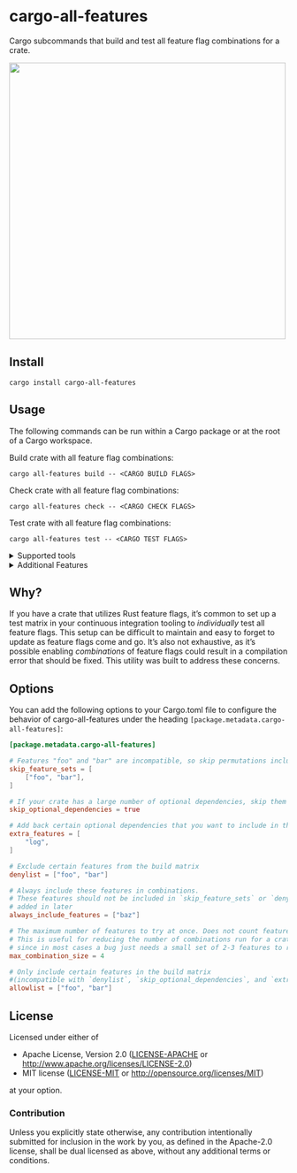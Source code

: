# cargo-all-features

Cargo subcommands that build and test all feature flag combinations for a crate.

<img src=https://i.imgur.com/OVBRtEC.png width=500>

## Install

```
cargo install cargo-all-features
```

## Usage

The following commands can be run within a Cargo package or at the root of a Cargo workspace.

Build crate with all feature flag combinations:

```
cargo all-features build -- <CARGO BUILD FLAGS>
```

Check crate with all feature flag combinations:

```
cargo all-features check -- <CARGO CHECK FLAGS>
```

Test crate with all feature flag combinations:

```
cargo all-features test -- <CARGO TEST FLAGS>
```

<details>
    <summary markdown="title"><bold>Supported tools</bold></summary>

- First party
    - [`cargo test`](https://doc.rust-lang.org/cargo/commands/cargo-test.html) cargos integrated testing tool
    - [`cargo check`](https://doc.rust-lang.org/cargo/commands/cargo-check.html) cargos integrated checking tool
    - [`cargo build`](https://doc.rust-lang.org/cargo/commands/cargo-build.html) cargos integrated build tool
    - `cargo bench` [Used by cargos benching feature](https://doc.rust-lang.org/cargo/commands/cargo-bench.html) or crates like [citerion](https://github.com/bheisler/criterion.rs)
- Additional RustUp components
    - [`cargo miri test`](https://github.com/rust-lang/miri) for testing using miri -> _rustup component `miri` is needed_
- Cargo plugins
    - [`cargo udeps`](https://github.com/est31/cargo-udeps) to analyze for unused dependencies -> _cargo plugin `cargo-udeps` is needed_
    - [`cargo tarpaulin`](https://github.com/xd009642/tarpaulin) to analyze for unused dependencies -> _cargo plugin `cargo-tarpaulin` is needed_
    - [`cargo nextest`](https://nexte.st/) the next generation test runner for cargo -> _cargo plugin `cargo-nextest` is needed_

> for more information run `cargo all-features --help`
</details>

<details>
    <summary markdown="span">Additional Features</summary>

### Chunking

If certain projects, features might add up and CI jobs can take longer. In order to shrink wall time of your builds you can specify `--chunks` (the total amount of junks to split into _[1..]_) and `--chunk` (the chunk nr of the one executed command _\[1..\<CHUNKS\>\]_) per execution.

I.e. in github you can use a job matrix:

```yaml
name: CI

on: [pull_request]

jobs:
  build:
    runs-on: ubuntu-latest
    strategy:
      matrix:
        chunk: [1,2,3,4]
        chunks: 4
    steps:
    - uses: actions/checkout@v2
    - name: Install stable toolchain
        uses: actions-rs/toolchain@v1
        with:
          profile: minimal
          toolchain: stable
          override: true
     - name: Install cargo-all-features
        uses: actions-rs/cargo@v1
        with:
          command: install cargo-all-features
    - name: Build all features for release
      run: cargo all-features build --chunks  ${{matrix.chunks}} --chunk  ${{matrix.chunk}} -- --release
```

### Dry run & Verbosity

You are not sure if you configured something correct but don't have the time to wait for all tests or builds? Use `--dry-run`, it will skip all command execution.

If you are not sure if the correct command are executed use `--verbose`

### RustUp toolchain

Don't mind to use `+<toolchain>` or any other combination of rustups toolchain selection. `cargo-all-features` will pick up on the active toolchain and use it.

> for more information run `cargo all-features --help`
</details>

## Why?

If you have a crate that utilizes Rust feature flags, it’s common to set up a test matrix in your continuous integration tooling to _individually_ test all feature flags. This setup can be difficult to maintain and easy to forget to update as feature flags come and go. It’s also not exhaustive, as it’s possible enabling _combinations_ of feature flags could result in a compilation error that should be fixed. This utility was built to address these concerns.

## Options

You can add the following options to your Cargo.toml file to configure the behavior of cargo-all-features under the heading `[package.metadata.cargo-all-features]`:

```toml
[package.metadata.cargo-all-features]

# Features "foo" and "bar" are incompatible, so skip permutations including them
skip_feature_sets = [
    ["foo", "bar"],
]

# If your crate has a large number of optional dependencies, skip them for speed
skip_optional_dependencies = true

# Add back certain optional dependencies that you want to include in the permutations
extra_features = [
    "log",
]

# Exclude certain features from the build matrix
denylist = ["foo", "bar"]

# Always include these features in combinations.
# These features should not be included in `skip_feature_sets` or `denylist`, they get
# added in later
always_include_features = ["baz"]

# The maximum number of features to try at once. Does not count features from `always_include_features`.
# This is useful for reducing the number of combinations run for a crate with a large amount of features,
# since in most cases a bug just needs a small set of 2-3 features to reproduce.
max_combination_size = 4

# Only include certain features in the build matrix
#(incompatible with `denylist`, `skip_optional_dependencies`, and `extra_features`)
allowlist = ["foo", "bar"]
```

## License

Licensed under either of

- Apache License, Version 2.0 ([LICENSE-APACHE](LICENSE-APACHE) or http://www.apache.org/licenses/LICENSE-2.0)
- MIT license ([LICENSE-MIT](LICENSE-MIT) or http://opensource.org/licenses/MIT)

at your option.

### Contribution

Unless you explicitly state otherwise, any contribution intentionally submitted for inclusion in the work by you, as defined in the Apache-2.0 license, shall be dual licensed as above, without any additional terms or conditions.
